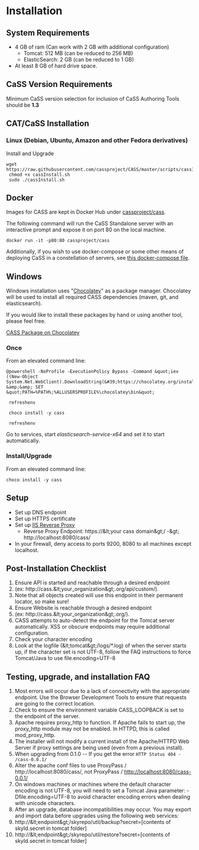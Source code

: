 # Installation


## System Requirements

- 4 GB of ram (Can work with 2 GB with additional configuration)
  - Tomcat: 512 MB (can be reduced to 256 MB)
  - ElasticSearch: 2 GB (can be reduced to 1 GB)
- At least 8 GB of hard drive space.


## CaSS Version Requirements

Minimum CaSS version selection for inclusion of CaSS Authoring Tools should be **1.3**

## CAT/CaSS Installation

### Linux (Debian, Ubuntu, Amazon and other Fedora derivatives)

Install and Upgrade

```
wget https://raw.githubusercontent.com/cassproject/CASS/master/scripts/cassInstall.sh
 chmod +x cassInstall.sh
 sudo ./cassInstall.sh 
```

## Docker

Images for CASS are kept in Docker Hub under [cassproject/cass](https://hub.docker.com/r/cassproject/cass).

The following command will run the CaSS Standalone server with an interactive prompt and expose it on port 80 on the local machine.

```
docker run -it -p80:80 cassproject/cass 
```

Additionally, if you wish to use docker-compose or some other means of deploying CaSS in a constellation of servers, see [this docker-compose file](https://github.com/cassproject/CASS/blob/master/docker-compose.yml).

## Windows

Windows installation uses &quot;[Chocolatey](https://chocolatey.org/)&quot; as a package manager. Chocolatey will be used to install all required CASS dependencies (maven, git, and elasticsearch).

If you would like to install these packages by hand or using another tool, please feel free.

[CASS Package on Chocolatey](https://chocolatey.org/packages/cass)

### Once

From an elevated command line:

```
@powershell -NoProfile -ExecutionPolicy Bypass -Command &quot;iex ((New-Object System.Net.WebClient).DownloadString(&#39;https://chocolatey.org/install.ps1&#39;))&quot; &amp;&amp; SET &quot;PATH=%PATH%;%ALLUSERSPROFILE%\chocolatey\bin&quot;

 refreshenv

 choco install -y cass

 refreshenv 
```

Go to services, start _elasticsearch-service-x64_ and set it to start automatically.

### Install/Upgrade

From an elevated command line:

```
choco install -y cass 

```


## Setup

- Set up DNS endpoint
- Set up HTTPS certificate
- Set up [IIS Reverse Proxy](https://weblogs.asp.net/owscott/creating-a-reverse-proxy-with-url-rewrite-for-iis)
  - Reverse Proxy Endpoint: https://\&lt;your cass domain\&gt;/ -\&gt; http://localhost:8080/cass/
- In your firewall, deny access to ports 9200, 8080 to all machines except localhost.


## Post-Installation Checklist

1. Ensure API is started and reachable through a desired endpoint
  1. (ex: http://cass.\&lt;your\_organization\&gt;.org/api/custom/).
  2. Note that all objects created will use this endpoint in their permanent locator, so make sure!
2. Ensure Website is reachable through a desired endpoint
  1. (ex: http://cass.\&lt;your\_organization\&gt;.org/).
  2. CASS attempts to auto-detect the endpoint for the Tomcat server automatically. XSS or obscure endpoints may require additional configuration.
3. Check your character encoding
  1. Look at the logfile (\&lt;tomcat\&gt;/logs/\*.log) of when the server starts up, if the character set is not UTF-8, follow the FAQ instructions to force Tomcat/Java to use file.encoding=UTF-8

## Testing, upgrade, and installation FAQ

1. Most errors will occur due to a lack of connectivity with the appropriate endpoint. Use the Browser Development Tools to ensure that requests are going to the correct location.
  1. Check to ensure the environment variable CASS\_LOOPBACK is set to the endpoint of the server.
2. Apache requires proxy\_http to function. If Apache fails to start up, the proxy\_http module may not be enabled. In HTTPD, this is called mod\_proxy\_http.
3. The installer will not modify a current install of the Apache/HTTPD Web Server if proxy settings are being used (even from a previous install).
4. When upgrading from 0.1.0 -- If you get the error `HTTP Status 404 - /cass-0.0.1/`
  1. Alter the apache conf files to use ProxyPass / http://localhost:8080/cass/, not ProxyPass / [http://localhost:8080/cass-0.0.1/](http://localhost:8080/cass-0.0.1/)
5. On windows machines or machines where the default character encoding is not UTF-8, you will need to set a Tomcat Java parameter: -Dfile.encoding=UTF-8 to avoid character encoding errors when dealing with unicode characters.
6. After an upgrade, database incompatibilities may occur. You may export and import data before upgrades using the following web services:
  1. http://\&lt;endpoint\&gt;/skyrepo/util/backup?secret=[contents of skyId.secret in tomcat folder]
  2. http://\&lt;endpoint\&gt;/skyrepo/util/restore?secret=[contents of skyId.secret in tomcat folder]
